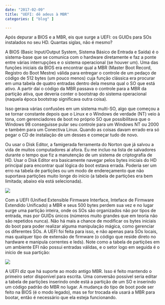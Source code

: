 ```yaml
---
date: "2017-02-09"
title: "UEFI: dê adeus à MBR"
categories: [ "blog" ]

---
```

Após depurar a BIOS e a MBR, eis que surge a UEFI: os GUIDs para SOs instalados no seu HD. Quantas siglas, não é mesmo?

A BIOS (Basic Input/Output System, Sistema Básico de Entrada e Saída) é o sistema-base que se comunica com o hardware diretamente e faz a ponte entre várias interrupções e o sistema operacional (se houver um). Uma das funções iniciais da BIOS era encontrar qual a MBR (Master Boot Record, Registro do Boot Mestre) válida para entregar o controle de um pedaço de código de 512 bytes (um pouco menos) cuja função clássica era procurar em uma tabela de quatro entradas dentro dela mesma qual o SO que está ativo. A partir daí o código da MBR passava o controle para a MBR da partição ativa, que deveria conter o bootstrap do sistema operacional (naquela época bootstrap significava outra coisa).

Isso gerava várias confusões em um sistema multi-SO, algo que começou a se tornar constante depois que o Linux e o Windows de verdade (NT) veio à tona, com gerenciadores de boot no próprio SO que possibilitava que o Windows 98 conseguisse pular seu controle para um Windows NT ou 2000 e também para um Conectiva Linux. Quando as coisas davam errado era só pegar o CD de instalação de um desses e começar tudo de novo.

Ou usar o Disk Editor, a famigerada ferramenta do Norton que já salvou a vida de muitos computadores aí afora. Eu me incluo na lista de salvadores durante o tempo que fiz a manutenção de um sistema de criptografia de HD. Usar o Disk Editor era basicamente navegar pelos bytes iniciais do HD principal para encontrar qual lógica do boot estava errada. Poderia ser um erro na tabela de partições ou um modo de endereçamento que não suportava partições muito longe do início (a tabela de partições era bem limitada; abaixo ela está selecionada).

![](http://i.imgur.com/BmkuIo2.png)

Com a UEFI (Unified Extensible Firmware Interface, Inteface de Firmware Extendido Unificado) a MBR e seus 500 bytes perdem sua vez e no lugar surge uma partição inteira, onde os SOs são organizados não por tipos de entrada, mas por GUIDs únicos (números muito grandes que em teoria não são repetidos nunca). Não há mais a chance de modificar os bytes iniciais do boot para poder realizar alguma manipulação mágica, como gerenciar os diferentes SOs. A UEFI foi feita para isso, e não apenas para SOs locais, mas qualquer tipo de extensão de firmware (o código que reside direto no hardware e manipula correntes e leds). Note como a tabela de partições em um ambiente EFI não possui entradas válidas, e o setor logo em seguida é o início de sua partição:

![](http://i.imgur.com/7kXZExO.png)

A UEFI diz que há suporte ao modo antigo MBR. Isso é feito mantendo o primeiro setor disponível para escrita. Uma conversão possível seria editar a tabela de partições inserindo onde está a partição de um SO e inserindo um código padrão do MBR no lugar. A mudança do tipo de boot pode ser feito na BIOS (é o modo legado), mas se for trocada ela usará a MBR para bootar, então é necessário que ela esteja funcionando.
